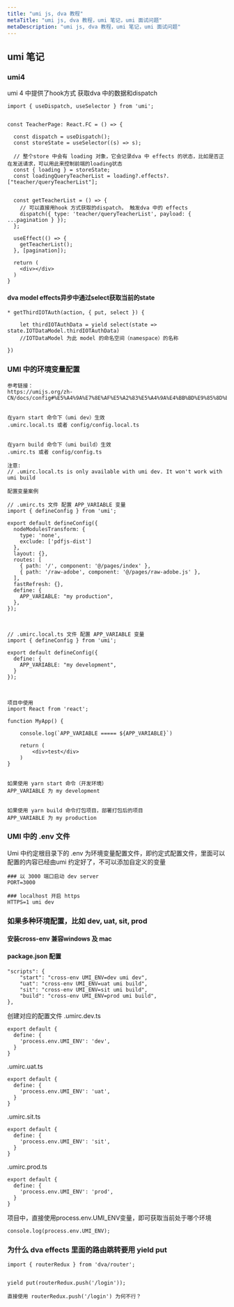 ```yaml
---
title: "umi js, dva 教程"
metaTitle: "umi js, dva 教程，umi 笔记，umi 面试问题"
metaDescription: "umi js, dva 教程，umi 笔记，umi 面试问题"
---
```


## umi 笔记



### umi4
umi 4 中提供了hook方式 获取dva 中的数据和dispatch
```
import { useDispatch, useSelector } from 'umi';


const TeacherPage: React.FC = () => {

  const dispatch = useDispatch();
  const storeState = useSelector((s) => s);

  // 整个store 中会有 loading 对象，它会记录dva 中 effects 的状态，比如是否正在发送请求，可以用此来控制前端的loading状态
  const { loading } = storeState;
  const loadingQueryTeacherList = loading?.effects?.["teacher/queryTeacherList"];


  const getTeacherList = () => {
    // 可以直接用hook 方式获取的dispatch， 触发dva 中的 effects
    dispatch({ type: 'teacher/queryTeacherList', payload: { ...pagination } });
  };

  useEffect(() => {
    getTeacherList();
  }, [pagination]);

  return (
    <div></div>
  )
}
```

#### dva model effects异步中通过select获取当前的state
```
* getThirdIOTAuth(action, { put, select }) {

    let thirdIOTAuthData = yield select(state => state.IOTDataModel.thirdIOTAuthData)
    //IOTDataModel 为此 model 的命名空间（namespace）的名称

})

```

### UMI 中的环境变量配置
```
参考链接：
https://umijs.org/zh-CN/docs/config#%E5%A4%9A%E7%8E%AF%E5%A2%83%E5%A4%9A%E4%BB%BD%E9%85%8D%E7%BD%AE


在yarn start 命令下（umi dev）生效
.umirc.local.ts 或者 config/config.local.ts


在yarn build 命令下（umi build）生效
.umirc.ts 或者 config/config.ts

注意:
// .umirc.local.ts is only available with umi dev. It won't work with umi build

配置变量案例

// .umirc.ts 文件 配置 APP_VARIABLE 变量
import { defineConfig } from 'umi';

export default defineConfig({
  nodeModulesTransform: {
    type: 'none',
    exclude: ['pdfjs-dist']
  },
  layout: {},
  routes: [
    { path: '/', component: '@/pages/index' },
    { path: '/raw-adobe', component: '@/pages/raw-adobe.js' },
  ],
  fastRefresh: {},
  define: {
    APP_VARIABLE: "my production",
  },
});



// .umirc.local.ts 文件 配置 APP_VARIABLE 变量
import { defineConfig } from 'umi';

export default defineConfig({
  define: {
    APP_VARIABLE: "my development",
  }
});



项目中使用
import React from 'react';

function MyApp() {

    console.log(`APP_VARIABLE ===== ${APP_VARIABLE}`)

    return (
        <div>test</div>
    )
}


如果使用 yarn start 命令（开发环境）
APP_VARIABLE 为 my development


如果使用 yarn build 命令打包项目，部署打包后的项目
APP_VARIABLE 为 my production
```


### UMI 中的 .env 文件
Umi 中约定根目录下的 .env 为环境变量配置文件，即约定式配置文件，里面可以配置的内容已经由umi 约定好了，不可以添加自定义的变量
```
### 以 3000 端口启动 dev server
PORT=3000

### localhost 开启 https
HTTPS=1 umi dev

```

### 如果多种环境配置，比如 dev, uat, sit, prod

#### 安装cross-env 兼容windows 及 mac
#### package.json 配置
```
"scripts": {
    "start": "cross-env UMI_ENV=dev umi dev",
    "uat": "cross-env UMI_ENV=uat umi build",
    "sit": "cross-env UMI_ENV=sit umi build",
    "build": "cross-env UMI_ENV=prod umi build",
},
```

创建对应的配置文件
.umirc.dev.ts
```
export default {
  define: {
    'process.env.UMI_ENV': 'dev',
  }
}
```

.umirc.uat.ts
```
export default {
  define: {
    'process.env.UMI_ENV': 'uat',
  }
}
```

.umirc.sit.ts
```
export default {
  define: {
    'process.env.UMI_ENV': 'sit',
  }
}
```

.umirc.prod.ts
```
export default {
  define: {
    'process.env.UMI_ENV': 'prod',
  }
}
```

项目中，直接使用process.env.UMI_ENV变量，即可获取当前处于哪个环境
```
console.log(process.env.UMI_ENV);
```



### 为什么 dva effects 里面的路由跳转要用 yield put
```
import { routerRedux } from 'dva/router';


yield put(routerRedux.push('/login'));

直接使用 routerRedux.push('/login') 为何不行？
```